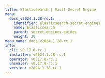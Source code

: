 ```yaml
---
title: Elasticsearch | Vault Secret Engine
menu:
  docs_v2024.1.28-rc.1:
    identifier: elasticsearch-secret-engines
    name: Elasticsearch
    parent: secret-engines-guides
    weight: 20
menu_name: docs_v2024.1.28-rc.1
info:
  cli: v0.17.0-rc.1
  installer: v2024.1.28-rc.1
  operator: v0.17.0-rc.1
  unsealer: v0.17.0-rc.1
  version: v2024.1.28-rc.1
---
```


